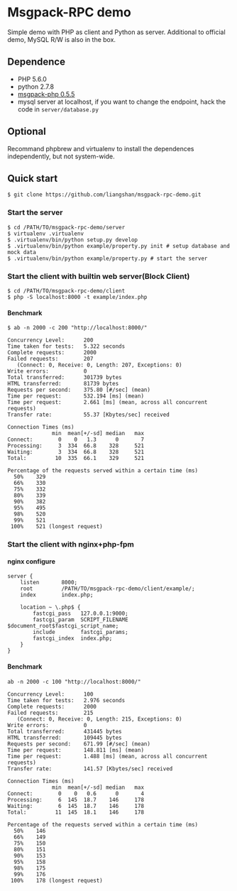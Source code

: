 Msgpack-RPC demo
================
Simple demo with PHP as client and Python as server. Additional to official demo, MySQL R/W is also in the box.

## Dependence
+ PHP 5.6.0
+ python 2.7.8
+ [msgpack-php 0.5.5](https://github.com/msgpack/msgpack-php)
+ mysql server at localhost, if you want to change the endpoint, hack the code in `server/database.py`

## Optional
Recommand phpbrew and virtualenv to install the dependences independently, but not system-wide.

## Quick start

	$ git clone https://github.com/liangshan/msgpack-rpc-demo.git

### Start the server

	$ cd /PATH/TO/msgpack-rpc-demo/server
	$ virtualenv .virtualenv
	$ .virtualenv/bin/python setup.py develop
	$ .virtualenv/bin/python example/property.py init # setup database and mock data
	$ .virtualenv/bin/python example/property.py # start the server

### Start the client with builtin web server(Block Client)
	
	$ cd /PATH/TO/msgpack-rpc-demo/client
	$ php -S localhost:8000 -t example/index.php

#### Benchmark

```
$ ab -n 2000 -c 200 "http://localhost:8000/"

Concurrency Level:      200
Time taken for tests:   5.322 seconds
Complete requests:      2000
Failed requests:        207
   (Connect: 0, Receive: 0, Length: 207, Exceptions: 0)
Write errors:           0
Total transferred:      301739 bytes
HTML transferred:       81739 bytes
Requests per second:    375.80 [#/sec] (mean)
Time per request:       532.194 [ms] (mean)
Time per request:       2.661 [ms] (mean, across all concurrent requests)
Transfer rate:          55.37 [Kbytes/sec] received

Connection Times (ms)
              min  mean[+/-sd] median   max
Connect:        0    0   1.3      0       7
Processing:     3  334  66.8    328     521
Waiting:        3  334  66.8    328     521
Total:         10  335  66.1    329     521

Percentage of the requests served within a certain time (ms)
  50%    329
  66%    330
  75%    332
  80%    339
  90%    382
  95%    495
  98%    520
  99%    521
 100%    521 (longest request)
```

### Start the client with nginx+php-fpm
#### nginx configure

```
server {
    listen       8000;
    root         /PATH/TO/msgpack-rpc-demo/client/example/;
    index        index.php;

    location ~ \.php$ {
        fastcgi_pass   127.0.0.1:9000;
        fastcgi_param  SCRIPT_FILENAME    $document_root$fastcgi_script_name;
        include        fastcgi_params;
        fastcgi_index  index.php;
    }
}
```

#### Benchmark

```
ab -n 2000 -c 100 "http://localhost:8000/"

Concurrency Level:      100
Time taken for tests:   2.976 seconds
Complete requests:      2000
Failed requests:        215
   (Connect: 0, Receive: 0, Length: 215, Exceptions: 0)
Write errors:           0
Total transferred:      431445 bytes
HTML transferred:       109445 bytes
Requests per second:    671.99 [#/sec] (mean)
Time per request:       148.811 [ms] (mean)
Time per request:       1.488 [ms] (mean, across all concurrent requests)
Transfer rate:          141.57 [Kbytes/sec] received

Connection Times (ms)
              min  mean[+/-sd] median   max
Connect:        0    0   0.6      0       4
Processing:     6  145  18.7    146     178
Waiting:        6  145  18.7    146     178
Total:         11  145  18.1    146     178

Percentage of the requests served within a certain time (ms)
  50%    146
  66%    149
  75%    150
  80%    151
  90%    153
  95%    158
  98%    175
  99%    176
 100%    178 (longest request)
```


